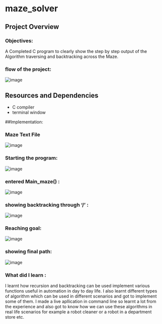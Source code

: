 # maze_solver

## Project Overview

### Objectives:
A Completed C program to clearly show the step by step output of the Algorithm traversing and backtracking across the Maze.

### flow of the project:
 
![image](https://user-images.githubusercontent.com/44108897/134330009-e72ccef2-19e7-4f2a-b385-fb3406612c56.png)

## Resources and Dependencies

+ C compiler
+ terminal window

##Implementation:

### Maze Text File
![image](https://user-images.githubusercontent.com/44108897/134330320-5309487d-8e97-4fd9-bae5-753ab2da259d.png)
### Starting the program:
![image](https://user-images.githubusercontent.com/44108897/134330465-30293bc0-a5a2-43f4-8e7a-7766290f5694.png)
### entered Main_maze() :
![image](https://user-images.githubusercontent.com/44108897/134330548-114e5e97-212d-4acf-8723-a670f8bc2036.png)
### showing  backtracking through ‘/’ :
![image](https://user-images.githubusercontent.com/44108897/134330650-754e3718-5045-42b6-a12c-9d44cf16a76b.png)
### Reaching goal:
![image](https://user-images.githubusercontent.com/44108897/134330781-b4667a22-704d-4559-84b4-f9a7f7b41083.png)
### showing final path:
![image](https://user-images.githubusercontent.com/44108897/134330862-9189ccc3-78e9-4633-a1a3-19d03d7010bb.png)




### What did I learn :
I learnt how recursion and backtracking can be used implement various functions useful in automation in day to day life.
I also learnt different types of algorithm which can be used in  different scenarios and got to implement some of them.
I made a live apllication in command line so learnt a lot from the experience and also got to know how we can use these algorithms in real life scenarios for example a robot cleaner or a robot in a department store etc.
